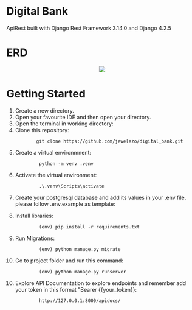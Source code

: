 # Digital Bank

ApiRest built with Django Rest Framework 3.14.0 and Django 4.2.5
# ERD
<p align="center">
           <img src="https://lucid.app/publicSegments/view/f56589fc-8908-4c80-9de7-cb3e682dfdb9/image.png"/>
</p>

# Getting Started
1) Create a new directory.
2) Open your favourite IDE and then open your directory. 
3) Open the terminal in working directory:
4) Clone this repository:
```
           git clone https://github.com/jewelazo/digital_bank.git
```
5) Create a virtual environmnent:
```
            python -m venv .venv
```
6) Activate the virtual environment:
```
            .\.venv\Scripts\activate
```
7) Create your postgresql database and add its values in your .env file, please follow .env.example as template:

8) Install libraries:
```
            (env) pip install -r requirements.txt
```
9) Run Migrations:
```
            (env) python manage.py migrate
```
10) Go to project folder and run this command:
```
            (env) python manage.py runserver
```
10) Explore API Documentation to explore endpoints and remember add your token in this format "Bearer {{your_token}}:
```
            http://127.0.0.1:8000/apidocs/
```
  
